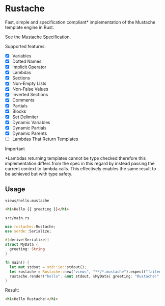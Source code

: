 # Rustache

Fast, simple and specification compliant\* implementation of the Mustache template engine in Rust.

See the [Mustache Specification](https://github.com/mustache/spec).

Supported features:

- [x] Variables
- [x] Dotted Names
- [x] Implicit Operator
- [x] Lambdas
- [x] Sections
- [x] Non-Empty Lists
- [x] Non-False Values
- [x] Inverted Sections
- [x] Comments
- [x] Partials
- [x] Blocks
- [x] Set Delimiter
- [x] Dynamic Variables
- [x] Dynamic Partials
- [x] Dynamic Parents
- [ ] Lambdas That Return Templates

> [!IMPORTANT]  
> \*Lambdas returning templates cannot be type checked therefore this implementation differs from the spec in this regard by instead passing the current context to lambda calls. This effectively enables the same result to be achieved but with type safety.

## Usage

`views/hello.mustache`

```html
<h1>Hello {{ greeting }}</h1>
```

`src/main.rs`

```rust
use rustache::Rustache;
use serde::Serialize;

#[derive(Serialize)]
struct MyData {
  greeting: String
}

fn main() {
  let mut stdout = std::io::stdout();
  let rustache = Rustache::new("views", "**/*.mustache").expect("failed to parse template(s)");
  rustache.render("hello", &mut stdout, &MyData{ greeting: "Rustache!".into() }).expect("failed to render template");
}
```

Result:

```html
<h1>Hello Rustache!</h1>
```
